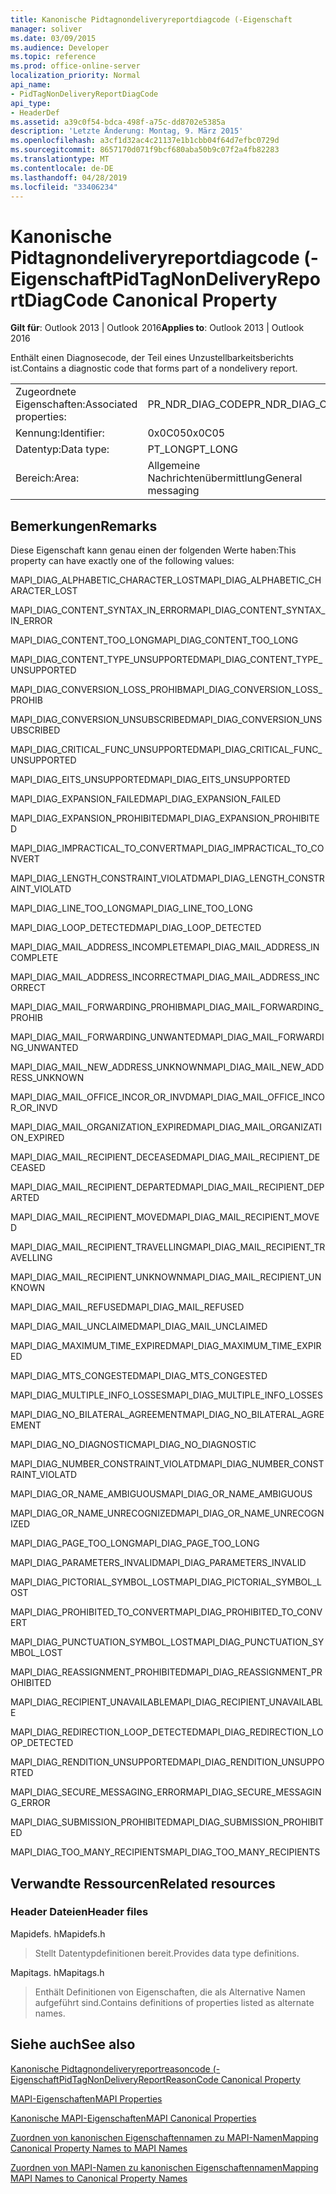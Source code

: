 ```yaml
---
title: Kanonische Pidtagnondeliveryreportdiagcode (-Eigenschaft
manager: soliver
ms.date: 03/09/2015
ms.audience: Developer
ms.topic: reference
ms.prod: office-online-server
localization_priority: Normal
api_name:
- PidTagNonDeliveryReportDiagCode
api_type:
- HeaderDef
ms.assetid: a39c0f54-bdca-498f-a75c-dd8702e5385a
description: 'Letzte Änderung: Montag, 9. März 2015'
ms.openlocfilehash: a3cf1d32ac4c21137e1b1cbb04f64d7efbc0729d
ms.sourcegitcommit: 8657170d071f9bcf680aba50b9c07f2a4fb82283
ms.translationtype: MT
ms.contentlocale: de-DE
ms.lasthandoff: 04/28/2019
ms.locfileid: "33406234"
---
```

# <a name="pidtagnondeliveryreportdiagcode-canonical-property"></a><span data-ttu-id="8919d-103">Kanonische Pidtagnondeliveryreportdiagcode (-Eigenschaft</span><span class="sxs-lookup"><span data-stu-id="8919d-103">PidTagNonDeliveryReportDiagCode Canonical Property</span></span>

  
  
<span data-ttu-id="8919d-104">**Gilt für**: Outlook 2013 | Outlook 2016</span><span class="sxs-lookup"><span data-stu-id="8919d-104">**Applies to**: Outlook 2013 | Outlook 2016</span></span> 
  
<span data-ttu-id="8919d-105">Enthält einen Diagnosecode, der Teil eines Unzustellbarkeitsberichts ist.</span><span class="sxs-lookup"><span data-stu-id="8919d-105">Contains a diagnostic code that forms part of a nondelivery report.</span></span>
  
|||
|:-----|:-----|
|<span data-ttu-id="8919d-106">Zugeordnete Eigenschaften:</span><span class="sxs-lookup"><span data-stu-id="8919d-106">Associated properties:</span></span>  <br/> |<span data-ttu-id="8919d-107">PR_NDR_DIAG_CODE</span><span class="sxs-lookup"><span data-stu-id="8919d-107">PR_NDR_DIAG_CODE</span></span>  <br/> |
|<span data-ttu-id="8919d-108">Kennung:</span><span class="sxs-lookup"><span data-stu-id="8919d-108">Identifier:</span></span>  <br/> |<span data-ttu-id="8919d-109">0x0C05</span><span class="sxs-lookup"><span data-stu-id="8919d-109">0x0C05</span></span>  <br/> |
|<span data-ttu-id="8919d-110">Datentyp:</span><span class="sxs-lookup"><span data-stu-id="8919d-110">Data type:</span></span>  <br/> |<span data-ttu-id="8919d-111">PT_LONG</span><span class="sxs-lookup"><span data-stu-id="8919d-111">PT_LONG</span></span>  <br/> |
|<span data-ttu-id="8919d-112">Bereich:</span><span class="sxs-lookup"><span data-stu-id="8919d-112">Area:</span></span>  <br/> |<span data-ttu-id="8919d-113">Allgemeine Nachrichtenübermittlung</span><span class="sxs-lookup"><span data-stu-id="8919d-113">General messaging</span></span>  <br/> |
   
## <a name="remarks"></a><span data-ttu-id="8919d-114">Bemerkungen</span><span class="sxs-lookup"><span data-stu-id="8919d-114">Remarks</span></span>

<span data-ttu-id="8919d-115">Diese Eigenschaft kann genau einen der folgenden Werte haben:</span><span class="sxs-lookup"><span data-stu-id="8919d-115">This property can have exactly one of the following values:</span></span>
  
<span data-ttu-id="8919d-116">MAPI_DIAG_ALPHABETIC_CHARACTER_LOST</span><span class="sxs-lookup"><span data-stu-id="8919d-116">MAPI_DIAG_ALPHABETIC_CHARACTER_LOST</span></span> 
  
> 
    
<span data-ttu-id="8919d-117">MAPI_DIAG_CONTENT_SYNTAX_IN_ERROR</span><span class="sxs-lookup"><span data-stu-id="8919d-117">MAPI_DIAG_CONTENT_SYNTAX_IN_ERROR</span></span> 
  
> 
    
<span data-ttu-id="8919d-118">MAPI_DIAG_CONTENT_TOO_LONG</span><span class="sxs-lookup"><span data-stu-id="8919d-118">MAPI_DIAG_CONTENT_TOO_LONG</span></span> 
  
> 
    
<span data-ttu-id="8919d-119">MAPI_DIAG_CONTENT_TYPE_UNSUPPORTED</span><span class="sxs-lookup"><span data-stu-id="8919d-119">MAPI_DIAG_CONTENT_TYPE_UNSUPPORTED</span></span> 
  
> 
    
<span data-ttu-id="8919d-120">MAPI_DIAG_CONVERSION_LOSS_PROHIB</span><span class="sxs-lookup"><span data-stu-id="8919d-120">MAPI_DIAG_CONVERSION_LOSS_PROHIB</span></span> 
  
> 
    
<span data-ttu-id="8919d-121">MAPI_DIAG_CONVERSION_UNSUBSCRIBED</span><span class="sxs-lookup"><span data-stu-id="8919d-121">MAPI_DIAG_CONVERSION_UNSUBSCRIBED</span></span> 
  
> 
    
<span data-ttu-id="8919d-122">MAPI_DIAG_CRITICAL_FUNC_UNSUPPORTED</span><span class="sxs-lookup"><span data-stu-id="8919d-122">MAPI_DIAG_CRITICAL_FUNC_UNSUPPORTED</span></span> 
  
> 
    
<span data-ttu-id="8919d-123">MAPI_DIAG_EITS_UNSUPPORTED</span><span class="sxs-lookup"><span data-stu-id="8919d-123">MAPI_DIAG_EITS_UNSUPPORTED</span></span> 
  
> 
    
<span data-ttu-id="8919d-124">MAPI_DIAG_EXPANSION_FAILED</span><span class="sxs-lookup"><span data-stu-id="8919d-124">MAPI_DIAG_EXPANSION_FAILED</span></span> 
  
> 
    
<span data-ttu-id="8919d-125">MAPI_DIAG_EXPANSION_PROHIBITED</span><span class="sxs-lookup"><span data-stu-id="8919d-125">MAPI_DIAG_EXPANSION_PROHIBITED</span></span> 
  
> 
    
<span data-ttu-id="8919d-126">MAPI_DIAG_IMPRACTICAL_TO_CONVERT</span><span class="sxs-lookup"><span data-stu-id="8919d-126">MAPI_DIAG_IMPRACTICAL_TO_CONVERT</span></span> 
  
> 
    
<span data-ttu-id="8919d-127">MAPI_DIAG_LENGTH_CONSTRAINT_VIOLATD</span><span class="sxs-lookup"><span data-stu-id="8919d-127">MAPI_DIAG_LENGTH_CONSTRAINT_VIOLATD</span></span> 
  
> 
    
<span data-ttu-id="8919d-128">MAPI_DIAG_LINE_TOO_LONG</span><span class="sxs-lookup"><span data-stu-id="8919d-128">MAPI_DIAG_LINE_TOO_LONG</span></span> 
  
> 
    
<span data-ttu-id="8919d-129">MAPI_DIAG_LOOP_DETECTED</span><span class="sxs-lookup"><span data-stu-id="8919d-129">MAPI_DIAG_LOOP_DETECTED</span></span> 
  
> 
    
<span data-ttu-id="8919d-130">MAPI_DIAG_MAIL_ADDRESS_INCOMPLETE</span><span class="sxs-lookup"><span data-stu-id="8919d-130">MAPI_DIAG_MAIL_ADDRESS_INCOMPLETE</span></span> 
  
> 
    
<span data-ttu-id="8919d-131">MAPI_DIAG_MAIL_ADDRESS_INCORRECT</span><span class="sxs-lookup"><span data-stu-id="8919d-131">MAPI_DIAG_MAIL_ADDRESS_INCORRECT</span></span> 
  
> 
    
<span data-ttu-id="8919d-132">MAPI_DIAG_MAIL_FORWARDING_PROHIB</span><span class="sxs-lookup"><span data-stu-id="8919d-132">MAPI_DIAG_MAIL_FORWARDING_PROHIB</span></span> 
  
> 
    
<span data-ttu-id="8919d-133">MAPI_DIAG_MAIL_FORWARDING_UNWANTED</span><span class="sxs-lookup"><span data-stu-id="8919d-133">MAPI_DIAG_MAIL_FORWARDING_UNWANTED</span></span> 
  
> 
    
<span data-ttu-id="8919d-134">MAPI_DIAG_MAIL_NEW_ADDRESS_UNKNOWN</span><span class="sxs-lookup"><span data-stu-id="8919d-134">MAPI_DIAG_MAIL_NEW_ADDRESS_UNKNOWN</span></span> 
  
> 
    
<span data-ttu-id="8919d-135">MAPI_DIAG_MAIL_OFFICE_INCOR_OR_INVD</span><span class="sxs-lookup"><span data-stu-id="8919d-135">MAPI_DIAG_MAIL_OFFICE_INCOR_OR_INVD</span></span> 
  
> 
    
<span data-ttu-id="8919d-136">MAPI_DIAG_MAIL_ORGANIZATION_EXPIRED</span><span class="sxs-lookup"><span data-stu-id="8919d-136">MAPI_DIAG_MAIL_ORGANIZATION_EXPIRED</span></span> 
  
> 
    
<span data-ttu-id="8919d-137">MAPI_DIAG_MAIL_RECIPIENT_DECEASED</span><span class="sxs-lookup"><span data-stu-id="8919d-137">MAPI_DIAG_MAIL_RECIPIENT_DECEASED</span></span> 
  
> 
    
<span data-ttu-id="8919d-138">MAPI_DIAG_MAIL_RECIPIENT_DEPARTED</span><span class="sxs-lookup"><span data-stu-id="8919d-138">MAPI_DIAG_MAIL_RECIPIENT_DEPARTED</span></span> 
  
> 
    
<span data-ttu-id="8919d-139">MAPI_DIAG_MAIL_RECIPIENT_MOVED</span><span class="sxs-lookup"><span data-stu-id="8919d-139">MAPI_DIAG_MAIL_RECIPIENT_MOVED</span></span> 
  
> 
    
<span data-ttu-id="8919d-140">MAPI_DIAG_MAIL_RECIPIENT_TRAVELLING</span><span class="sxs-lookup"><span data-stu-id="8919d-140">MAPI_DIAG_MAIL_RECIPIENT_TRAVELLING</span></span> 
  
> 
    
<span data-ttu-id="8919d-141">MAPI_DIAG_MAIL_RECIPIENT_UNKNOWN</span><span class="sxs-lookup"><span data-stu-id="8919d-141">MAPI_DIAG_MAIL_RECIPIENT_UNKNOWN</span></span> 
  
> 
    
<span data-ttu-id="8919d-142">MAPI_DIAG_MAIL_REFUSED</span><span class="sxs-lookup"><span data-stu-id="8919d-142">MAPI_DIAG_MAIL_REFUSED</span></span> 
  
> 
    
<span data-ttu-id="8919d-143">MAPI_DIAG_MAIL_UNCLAIMED</span><span class="sxs-lookup"><span data-stu-id="8919d-143">MAPI_DIAG_MAIL_UNCLAIMED</span></span> 
  
> 
    
<span data-ttu-id="8919d-144">MAPI_DIAG_MAXIMUM_TIME_EXPIRED</span><span class="sxs-lookup"><span data-stu-id="8919d-144">MAPI_DIAG_MAXIMUM_TIME_EXPIRED</span></span> 
  
> 
    
<span data-ttu-id="8919d-145">MAPI_DIAG_MTS_CONGESTED</span><span class="sxs-lookup"><span data-stu-id="8919d-145">MAPI_DIAG_MTS_CONGESTED</span></span> 
  
> 
    
<span data-ttu-id="8919d-146">MAPI_DIAG_MULTIPLE_INFO_LOSSES</span><span class="sxs-lookup"><span data-stu-id="8919d-146">MAPI_DIAG_MULTIPLE_INFO_LOSSES</span></span> 
  
> 
    
<span data-ttu-id="8919d-147">MAPI_DIAG_NO_BILATERAL_AGREEMENT</span><span class="sxs-lookup"><span data-stu-id="8919d-147">MAPI_DIAG_NO_BILATERAL_AGREEMENT</span></span> 
  
> 
    
<span data-ttu-id="8919d-148">MAPI_DIAG_NO_DIAGNOSTIC</span><span class="sxs-lookup"><span data-stu-id="8919d-148">MAPI_DIAG_NO_DIAGNOSTIC</span></span> 
  
> 
    
<span data-ttu-id="8919d-149">MAPI_DIAG_NUMBER_CONSTRAINT_VIOLATD</span><span class="sxs-lookup"><span data-stu-id="8919d-149">MAPI_DIAG_NUMBER_CONSTRAINT_VIOLATD</span></span> 
  
> 
    
<span data-ttu-id="8919d-150">MAPI_DIAG_OR_NAME_AMBIGUOUS</span><span class="sxs-lookup"><span data-stu-id="8919d-150">MAPI_DIAG_OR_NAME_AMBIGUOUS</span></span> 
  
> 
    
<span data-ttu-id="8919d-151">MAPI_DIAG_OR_NAME_UNRECOGNIZED</span><span class="sxs-lookup"><span data-stu-id="8919d-151">MAPI_DIAG_OR_NAME_UNRECOGNIZED</span></span> 
  
> 
    
<span data-ttu-id="8919d-152">MAPI_DIAG_PAGE_TOO_LONG</span><span class="sxs-lookup"><span data-stu-id="8919d-152">MAPI_DIAG_PAGE_TOO_LONG</span></span> 
  
> 
    
<span data-ttu-id="8919d-153">MAPI_DIAG_PARAMETERS_INVALID</span><span class="sxs-lookup"><span data-stu-id="8919d-153">MAPI_DIAG_PARAMETERS_INVALID</span></span> 
  
> 
    
<span data-ttu-id="8919d-154">MAPI_DIAG_PICTORIAL_SYMBOL_LOST</span><span class="sxs-lookup"><span data-stu-id="8919d-154">MAPI_DIAG_PICTORIAL_SYMBOL_LOST</span></span> 
  
> 
    
<span data-ttu-id="8919d-155">MAPI_DIAG_PROHIBITED_TO_CONVERT</span><span class="sxs-lookup"><span data-stu-id="8919d-155">MAPI_DIAG_PROHIBITED_TO_CONVERT</span></span> 
  
> 
    
<span data-ttu-id="8919d-156">MAPI_DIAG_PUNCTUATION_SYMBOL_LOST</span><span class="sxs-lookup"><span data-stu-id="8919d-156">MAPI_DIAG_PUNCTUATION_SYMBOL_LOST</span></span> 
  
> 
    
<span data-ttu-id="8919d-157">MAPI_DIAG_REASSIGNMENT_PROHIBITED</span><span class="sxs-lookup"><span data-stu-id="8919d-157">MAPI_DIAG_REASSIGNMENT_PROHIBITED</span></span> 
  
> 
    
<span data-ttu-id="8919d-158">MAPI_DIAG_RECIPIENT_UNAVAILABLE</span><span class="sxs-lookup"><span data-stu-id="8919d-158">MAPI_DIAG_RECIPIENT_UNAVAILABLE</span></span> 
  
> 
    
<span data-ttu-id="8919d-159">MAPI_DIAG_REDIRECTION_LOOP_DETECTED</span><span class="sxs-lookup"><span data-stu-id="8919d-159">MAPI_DIAG_REDIRECTION_LOOP_DETECTED</span></span> 
  
> 
    
<span data-ttu-id="8919d-160">MAPI_DIAG_RENDITION_UNSUPPORTED</span><span class="sxs-lookup"><span data-stu-id="8919d-160">MAPI_DIAG_RENDITION_UNSUPPORTED</span></span> 
  
> 
    
<span data-ttu-id="8919d-161">MAPI_DIAG_SECURE_MESSAGING_ERROR</span><span class="sxs-lookup"><span data-stu-id="8919d-161">MAPI_DIAG_SECURE_MESSAGING_ERROR</span></span> 
  
> 
    
<span data-ttu-id="8919d-162">MAPI_DIAG_SUBMISSION_PROHIBITED</span><span class="sxs-lookup"><span data-stu-id="8919d-162">MAPI_DIAG_SUBMISSION_PROHIBITED</span></span> 
  
> 
    
<span data-ttu-id="8919d-163">MAPI_DIAG_TOO_MANY_RECIPIENTS</span><span class="sxs-lookup"><span data-stu-id="8919d-163">MAPI_DIAG_TOO_MANY_RECIPIENTS</span></span> 
  
> 
    
## <a name="related-resources"></a><span data-ttu-id="8919d-164">Verwandte Ressourcen</span><span class="sxs-lookup"><span data-stu-id="8919d-164">Related resources</span></span>

### <a name="header-files"></a><span data-ttu-id="8919d-165">Header Dateien</span><span class="sxs-lookup"><span data-stu-id="8919d-165">Header files</span></span>

<span data-ttu-id="8919d-166">Mapidefs. h</span><span class="sxs-lookup"><span data-stu-id="8919d-166">Mapidefs.h</span></span>
  
> <span data-ttu-id="8919d-167">Stellt Datentypdefinitionen bereit.</span><span class="sxs-lookup"><span data-stu-id="8919d-167">Provides data type definitions.</span></span>
    
<span data-ttu-id="8919d-168">Mapitags. h</span><span class="sxs-lookup"><span data-stu-id="8919d-168">Mapitags.h</span></span>
  
> <span data-ttu-id="8919d-169">Enthält Definitionen von Eigenschaften, die als Alternative Namen aufgeführt sind.</span><span class="sxs-lookup"><span data-stu-id="8919d-169">Contains definitions of properties listed as alternate names.</span></span>
    
## <a name="see-also"></a><span data-ttu-id="8919d-170">Siehe auch</span><span class="sxs-lookup"><span data-stu-id="8919d-170">See also</span></span>



[<span data-ttu-id="8919d-171">Kanonische Pidtagnondeliveryreportreasoncode (-Eigenschaft</span><span class="sxs-lookup"><span data-stu-id="8919d-171">PidTagNonDeliveryReportReasonCode Canonical Property</span></span>](pidtagnondeliveryreportreasoncode-canonical-property.md)


[<span data-ttu-id="8919d-172">MAPI-Eigenschaften</span><span class="sxs-lookup"><span data-stu-id="8919d-172">MAPI Properties</span></span>](mapi-properties.md)
  
[<span data-ttu-id="8919d-173">Kanonische MAPI-Eigenschaften</span><span class="sxs-lookup"><span data-stu-id="8919d-173">MAPI Canonical Properties</span></span>](mapi-canonical-properties.md)
  
[<span data-ttu-id="8919d-174">Zuordnen von kanonischen Eigenschaftennamen zu MAPI-Namen</span><span class="sxs-lookup"><span data-stu-id="8919d-174">Mapping Canonical Property Names to MAPI Names</span></span>](mapping-canonical-property-names-to-mapi-names.md)
  
[<span data-ttu-id="8919d-175">Zuordnen von MAPI-Namen zu kanonischen Eigenschaftennamen</span><span class="sxs-lookup"><span data-stu-id="8919d-175">Mapping MAPI Names to Canonical Property Names</span></span>](mapping-mapi-names-to-canonical-property-names.md)

